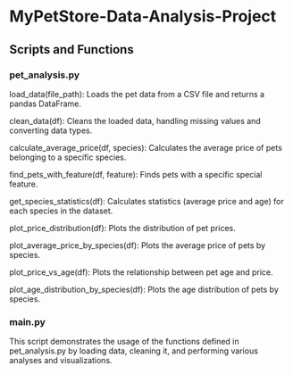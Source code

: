 # MyPetStore-Data-Analysis-Project

## Scripts and Functions
### pet_analysis.py

load_data(file_path): Loads the pet data from a CSV file and returns a pandas DataFrame.

clean_data(df): Cleans the loaded data, handling missing values and converting data types.

calculate_average_price(df, species): Calculates the average price of pets belonging to a specific species.

find_pets_with_feature(df, feature): Finds pets with a specific special feature.

get_species_statistics(df): Calculates statistics (average price and age) for each species in the dataset.

plot_price_distribution(df): Plots the distribution of pet prices.

plot_average_price_by_species(df): Plots the average price of pets by species.

plot_price_vs_age(df): Plots the relationship between pet age and price.

plot_age_distribution_by_species(df): Plots the age distribution of pets by species.

### main.py

This script demonstrates the usage of the functions defined in pet_analysis.py by loading data, cleaning it, and performing various analyses and visualizations.
